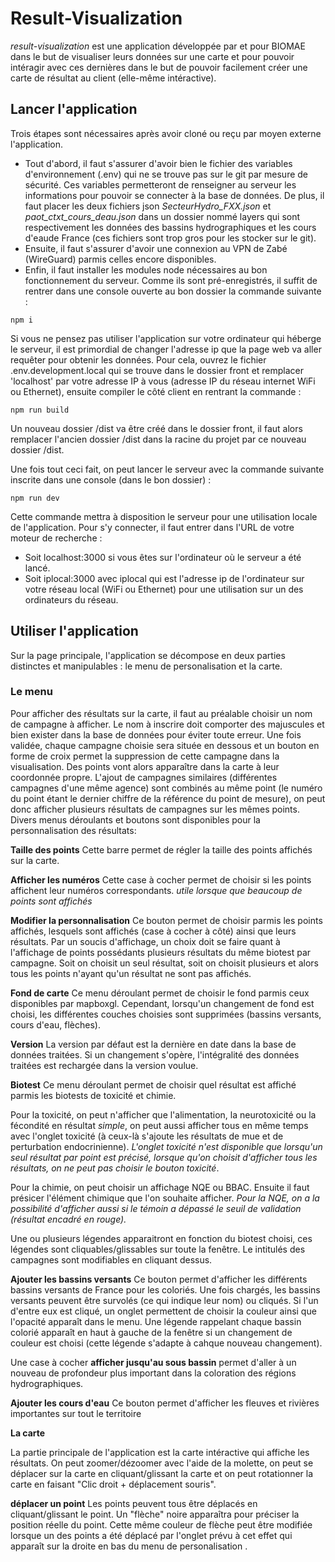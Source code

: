# Result-Visualization

*result-visualization* est une application développée par et pour BIOMAE dans le but de visualiser leurs données sur une carte et pour pouvoir intéragir avec ces dernières dans le but de pouvoir facilement créer une carte de résultat au client (elle-même intéractive).

## Lancer l'application

Trois étapes sont nécessaires après avoir cloné ou reçu par moyen externe l'application. 
- Tout d'abord, il faut s'assurer d'avoir bien le fichier des variables d'environnement (.env) qui ne se trouve pas sur le git par mesure de sécurité. Ces variables permetteront de renseigner au serveur les informations pour pouvoir se connecter à la base de données. De plus, il faut placer les deux fichiers json *SecteurHydro_FXX.json* et *paot_ctxt_cours_deau.json* dans un dossier nommé layers qui sont respectivement les données des bassins hydrographiques et les cours d'eaude France (ces fichiers sont trop gros pour les stocker sur le git).
- Ensuite, il faut s'assurer d'avoir une connexion au VPN de Zabé (WireGuard) parmis celles encore disponibles.
- Enfin, il faut installer les modules node nécessaires au bon fonctionnement du serveur. Comme ils sont pré-enregistrés, il suffit de rentrer dans une console ouverte au bon dossier la commande suivante : 
```
npm i
```

Si vous ne pensez pas utiliser l'application sur votre ordinateur qui héberge le serveur, il est primordial de changer l'adresse ip que la page web va aller requêter pour obtenir les données. Pour cela, ouvrez le fichier .env.development.local qui se trouve dans le dossier front et remplacer 'localhost' par votre adresse IP à vous (adresse IP du réseau internet WiFi ou Ethernet), ensuite compiler le côté client en rentrant la commande  :
 ```
 npm run build
 ```
 Un nouveau dossier /dist va être créé dans le dossier front, il faut alors remplacer l'ancien dossier /dist dans la racine du projet par ce nouveau dossier /dist. 


Une fois tout ceci fait, on peut lancer le serveur avec la commande suivante inscrite dans une console (dans le bon dossier) :
```
npm run dev
``` 
Cette commande mettra à disposition le serveur pour une utilisation locale de l'application. Pour s'y connecter, il faut entrer dans l'URL de votre moteur de recherche :
- Soit localhost:3000 si vous êtes sur l'ordinateur où le serveur a été lancé.
- Soit iplocal:3000 avec iplocal qui est l'adresse ip de l'ordinateur sur votre réseau local (WiFi ou Ethernet) pour une utilisation sur un des ordinateurs du réseau.



## Utiliser l'application

Sur la page principale, l'application se décompose en deux parties distinctes et manipulables :  le menu de personalisation et la carte.

### Le menu

Pour afficher des résultats sur la carte, il faut au préalable choisir un nom de campagne à afficher. Le nom à inscrire doit comporter des majuscules et bien exister dans la base de données pour éviter toute erreur. Une fois validée, chaque campagne choisie sera située en dessous et un bouton en forme de croix permet la suppression de cette campagne dans la visualisation. Des points vont alors apparaître dans la carte à leur coordonnée propre. L'ajout de campagnes similaires (différentes campagnes d'une même agence) sont combinés au même point (le numéro du point étant le dernier chiffre de la référence du point de mesure), on peut donc afficher plusieurs résultats de campagnes sur les mêmes points.
Divers menus déroulants et boutons sont disponibles pour la personnalisation des résultats: 

**Taille des points** Cette barre permet de régler la taille des points affichés sur la carte.

**Afficher les numéros** Cette case à cocher permet de choisir si les points affichent leur numéros correspondants. *utile lorsque que beaucoup de points sont affichés*

**Modifier la personnalisation** Ce bouton permet de choisir parmis les points affichés, lesquels sont affichés (case à cocher à côté) ainsi que leurs résultats. Par un soucis d'affichage, un choix doit se faire quant à l'affichage de points possédants plusieurs résultats du même biotest par campagne. Soit on choisit un seul résultat, soit on choisit plusieurs et alors tous les points n'ayant qu'un résultat ne sont pas affichés.

**Fond de carte** Ce menu déroulant permet de choisir le fond parmis ceux disponibles par mapboxgl. Cependant, lorsqu'un changement de fond est choisi, les différentes couches choisies sont supprimées (bassins versants, cours d'eau, flèches).

**Version** La version par défaut est la dernière en date dans la base de données traitées. Si un changement s'opère, l'intégralité des données traitées est rechargée dans la version voulue.

**Biotest** Ce menu déroulant permet de choisir quel résultat est affiché parmis les biotests de toxicité et chimie.

Pour la toxicité, on peut n'afficher que l'alimentation, la neurotoxicité ou la fécondité en résultat *simple*, on peut aussi afficher tous en même temps avec l'onglet toxicité (à ceux-là s'ajoute les résultats de mue et de perturbation endocrinienne). *L'onglet toxicité n'est disponible que lorsqu'un seul résultat par point est précisé, lorsque qu'on choisit d'afficher tous les résultats, on ne peut pas choisir le bouton toxicité*. 

Pour la chimie, on peut choisir un affichage NQE ou BBAC. Ensuite il faut présicer l'élément chimique que l'on souhaite afficher. *Pour la NQE, on a la possibilité d'afficher aussi si le témoin a dépassé le seuil de validation (résultat encadré en rouge).*

Une ou plusieurs légendes apparaitront en fonction du biotest choisi, ces légendes sont cliquables/glissables sur toute la fenêtre. Le intitulés des campagnes sont modifiables en cliquant dessus.

**Ajouter les bassins versants** Ce bouton permet d'afficher les différents bassins versants de France pour les coloriés. Une fois chargés, les bassins versants peuvent être survolés (ce qui indique leur nom) ou cliqués. Si l'un d'entre eux est cliqué, un onglet permettent de choisir la couleur ainsi que l'opacité apparaît dans le menu. Une légende rappelant chaque bassin colorié apparaît en haut à gauche de la fenêtre si un changement de couleur est choisi (cette légende s'adapte à cahque nouveau changement).

Une case à cocher **afficher jusqu'au sous bassin** permet d'aller à un nouveau de profondeur plus important dans la coloration des régions hydrographiques.

**Ajouter les cours d'eau** Ce bouton permet d'afficher les fleuves et rivières importantes sur tout le territoire

**La carte**

La partie principale de l'application est la carte intéractive qui affiche les résultats. On peut zoomer/dézoomer avec l'aide de la molette, on peut se déplacer sur la carte en cliquant/glissant la carte et on peut rotationner la carte en faisant "Clic droit + déplacement souris".

**déplacer un point** Les points peuvent tous être déplacés en cliquant/glissant le point. Un "flèche" noire apparaîtra pour préciser la position réelle du point. Cette même couleur de flèche peut être modifiée lorsque un des points a été déplacé par l'onglet prévu à cet effet qui apparaît sur la droite en bas du menu de personalisation . 
